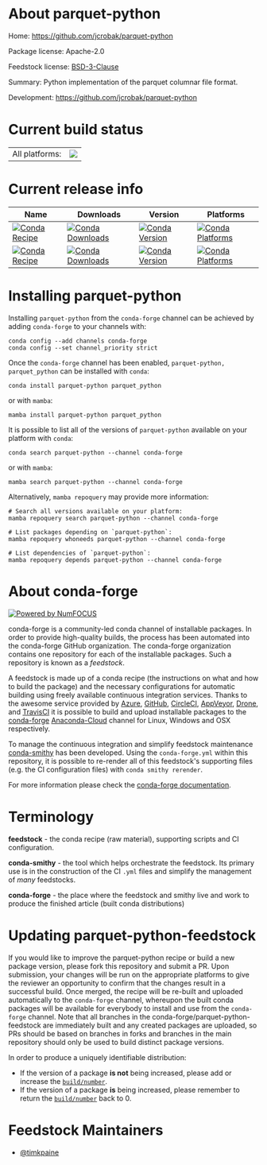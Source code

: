 About parquet-python
====================

Home: https://github.com/jcrobak/parquet-python

Package license: Apache-2.0

Feedstock license: [BSD-3-Clause](https://github.com/conda-forge/parquet-python-feedstock/blob/main/LICENSE.txt)

Summary: Python implementation of the parquet columnar file format.

Development: https://github.com/jcrobak/parquet-python

Current build status
====================


<table><tr><td>All platforms:</td>
    <td>
      <a href="https://dev.azure.com/conda-forge/feedstock-builds/_build/latest?definitionId=16390&branchName=main">
        <img src="https://dev.azure.com/conda-forge/feedstock-builds/_apis/build/status/parquet-python-feedstock?branchName=main">
      </a>
    </td>
  </tr>
</table>

Current release info
====================

| Name | Downloads | Version | Platforms |
| --- | --- | --- | --- |
| [![Conda Recipe](https://img.shields.io/badge/recipe-parquet--python-green.svg)](https://anaconda.org/conda-forge/parquet-python) | [![Conda Downloads](https://img.shields.io/conda/dn/conda-forge/parquet-python.svg)](https://anaconda.org/conda-forge/parquet-python) | [![Conda Version](https://img.shields.io/conda/vn/conda-forge/parquet-python.svg)](https://anaconda.org/conda-forge/parquet-python) | [![Conda Platforms](https://img.shields.io/conda/pn/conda-forge/parquet-python.svg)](https://anaconda.org/conda-forge/parquet-python) |
| [![Conda Recipe](https://img.shields.io/badge/recipe-parquet_python-green.svg)](https://anaconda.org/conda-forge/parquet_python) | [![Conda Downloads](https://img.shields.io/conda/dn/conda-forge/parquet_python.svg)](https://anaconda.org/conda-forge/parquet_python) | [![Conda Version](https://img.shields.io/conda/vn/conda-forge/parquet_python.svg)](https://anaconda.org/conda-forge/parquet_python) | [![Conda Platforms](https://img.shields.io/conda/pn/conda-forge/parquet_python.svg)](https://anaconda.org/conda-forge/parquet_python) |

Installing parquet-python
=========================

Installing `parquet-python` from the `conda-forge` channel can be achieved by adding `conda-forge` to your channels with:

```
conda config --add channels conda-forge
conda config --set channel_priority strict
```

Once the `conda-forge` channel has been enabled, `parquet-python, parquet_python` can be installed with `conda`:

```
conda install parquet-python parquet_python
```

or with `mamba`:

```
mamba install parquet-python parquet_python
```

It is possible to list all of the versions of `parquet-python` available on your platform with `conda`:

```
conda search parquet-python --channel conda-forge
```

or with `mamba`:

```
mamba search parquet-python --channel conda-forge
```

Alternatively, `mamba repoquery` may provide more information:

```
# Search all versions available on your platform:
mamba repoquery search parquet-python --channel conda-forge

# List packages depending on `parquet-python`:
mamba repoquery whoneeds parquet-python --channel conda-forge

# List dependencies of `parquet-python`:
mamba repoquery depends parquet-python --channel conda-forge
```


About conda-forge
=================

[![Powered by
NumFOCUS](https://img.shields.io/badge/powered%20by-NumFOCUS-orange.svg?style=flat&colorA=E1523D&colorB=007D8A)](https://numfocus.org)

conda-forge is a community-led conda channel of installable packages.
In order to provide high-quality builds, the process has been automated into the
conda-forge GitHub organization. The conda-forge organization contains one repository
for each of the installable packages. Such a repository is known as a *feedstock*.

A feedstock is made up of a conda recipe (the instructions on what and how to build
the package) and the necessary configurations for automatic building using freely
available continuous integration services. Thanks to the awesome service provided by
[Azure](https://azure.microsoft.com/en-us/services/devops/), [GitHub](https://github.com/),
[CircleCI](https://circleci.com/), [AppVeyor](https://www.appveyor.com/),
[Drone](https://cloud.drone.io/welcome), and [TravisCI](https://travis-ci.com/)
it is possible to build and upload installable packages to the
[conda-forge](https://anaconda.org/conda-forge) [Anaconda-Cloud](https://anaconda.org/)
channel for Linux, Windows and OSX respectively.

To manage the continuous integration and simplify feedstock maintenance
[conda-smithy](https://github.com/conda-forge/conda-smithy) has been developed.
Using the ``conda-forge.yml`` within this repository, it is possible to re-render all of
this feedstock's supporting files (e.g. the CI configuration files) with ``conda smithy rerender``.

For more information please check the [conda-forge documentation](https://conda-forge.org/docs/).

Terminology
===========

**feedstock** - the conda recipe (raw material), supporting scripts and CI configuration.

**conda-smithy** - the tool which helps orchestrate the feedstock.
                   Its primary use is in the construction of the CI ``.yml`` files
                   and simplify the management of *many* feedstocks.

**conda-forge** - the place where the feedstock and smithy live and work to
                  produce the finished article (built conda distributions)


Updating parquet-python-feedstock
=================================

If you would like to improve the parquet-python recipe or build a new
package version, please fork this repository and submit a PR. Upon submission,
your changes will be run on the appropriate platforms to give the reviewer an
opportunity to confirm that the changes result in a successful build. Once
merged, the recipe will be re-built and uploaded automatically to the
`conda-forge` channel, whereupon the built conda packages will be available for
everybody to install and use from the `conda-forge` channel.
Note that all branches in the conda-forge/parquet-python-feedstock are
immediately built and any created packages are uploaded, so PRs should be based
on branches in forks and branches in the main repository should only be used to
build distinct package versions.

In order to produce a uniquely identifiable distribution:
 * If the version of a package **is not** being increased, please add or increase
   the [``build/number``](https://docs.conda.io/projects/conda-build/en/latest/resources/define-metadata.html#build-number-and-string).
 * If the version of a package **is** being increased, please remember to return
   the [``build/number``](https://docs.conda.io/projects/conda-build/en/latest/resources/define-metadata.html#build-number-and-string)
   back to 0.

Feedstock Maintainers
=====================

* [@timkpaine](https://github.com/timkpaine/)

